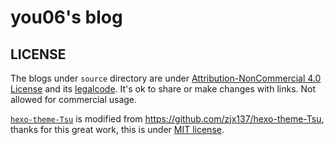 # you06's blog

## LICENSE

The blogs under `source` directory are under [Attribution-NonCommercial 4.0 License](https://creativecommons.org/licenses/by-nc/4.0/) and its [legalcode](https://creativecommons.org/licenses/by-nc/4.0/legalcode). It's ok to share or make changes with links. Not allowed for commercial usage.

[`hexo-theme-Tsu`](themes/hexo-theme-Tsu/) is modified from https://github.com/zjx137/hexo-theme-Tsu, thanks for this great work, this is under [MIT license](themes/hexo-theme-Tsu/LICENSE).
